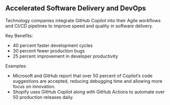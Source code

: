 <!-- Copilot Prompt: "Summarize how GitHub Copilot enhances DevOps and agile software delivery in the tech industry." -->

## Accelerated Software Delivery and DevOps

Technology companies integrate GitHub Copilot into their Agile workflows and CI/CD pipelines to improve speed and quality in software delivery.

Key Benefits:
- 40 percent faster development cycles
- 30 percent fewer production bugs
- 25 percent improvement in developer productivity

Examples:
- Microsoft and GitHub report that over 50 percent of Copilot’s code suggestions are accepted, reducing debugging time and allowing more focus on innovation.
- Shopify uses GitHub Copilot along with GitHub Actions to automate over 50 production releases daily.
